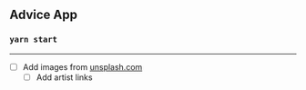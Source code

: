 ## Advice App


### `yarn start`

--- 

- [ ]  Add images from [unsplash.com](https://unsplash.com/)
    - [ ] Add artist links
